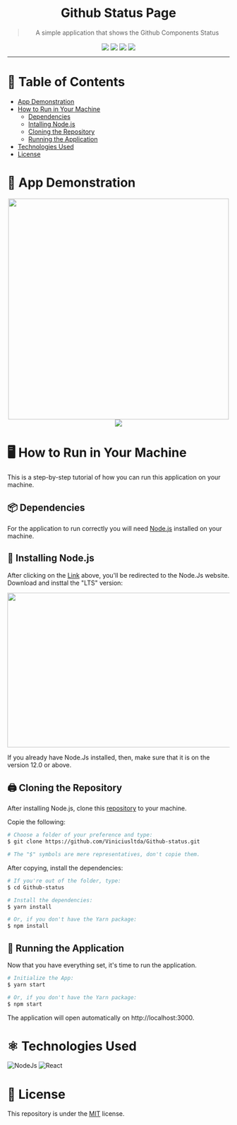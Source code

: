 <h1 align="center">Github Status Page </h1>

> <p align="center">A simple application that shows the Github Components Status</p>

<p align="center">
  <img align="center" src="https://img.shields.io/github/repo-size/Viniciusltda/Github-status?color=success&style=flat-square"></img>
  <img align="center" src="https://img.shields.io/github/last-commit/Viniciusltda/Github-status?color=success&style=flat-square"></img>
  <img align="center" src="https://img.shields.io/github/license/Viniciusltda/Github-status?color=success&style=flat-square"></img>
  <img align="center" src="https://img.shields.io/github/stars/Viniciusltda/Github-status?color=success&logo=GitHub&style=flat-square"></img>
  
</p>

---

# :page_with_curl: Table of Contents
- [App Demonstration](https://github.com/Viniciusltda/Github-status#beginner-app-demonstration)
- [How to Run in Your Machine](https://github.com/Viniciusltda/Github-status#desktop_computer-how-to-run-in-your-machine)
  - [Dependencies](https://github.com/Viniciusltda/Github-status#package-dependencies)
  - [Intalling Node.js](https://github.com/Viniciusltda/Github-status#minidisc-installing-nodejs)
  - [Cloning the Repository](https://github.com/Viniciusltda/Github-status#printer-cloning-the-repository)
  - [Running the Application](https://github.com/Viniciusltda/Github-status#dvd-running-the-application)
- [Technologies Used](https://github.com/Viniciusltda/Github-status#atom_symbol-technologies-used)
- [License](https://github.com/Viniciusltda/Github-status#atom_symbol-technologies-used)

# :beginner: App Demonstration

<p align="center">
<img height="500" src="https://imgur.com/6u9aWvh.png" /> <img src="https://imgur.com/i2dAyCS.png" />
</p>

# :desktop_computer: How to Run in Your Machine

This is a step-by-step tutorial of how you can run this application on your machine.

## :package: Dependencies

For the application to run correctly you will need [Node.js](https://nodejs.org/en/) installed on your machine.

## :minidisc: Installing Node.js

After clicking on the [Link](https://nodejs.org/en/) above, you'll be redirected to the Node.Js website.
Download and insttal the "LTS" version:

<img width="550" height="350" src="https://imgur.com/2wGoRoL.png" />

If you already have Node.Js installed, then, make sure that it is on the version 12.0 or above.

## :printer: Cloning the Repository

After installing Node.js, clone this [repository](https://github.com/Viniciusltda/Github-status) to your machine.

Copie the following:
```bash
# Choose a folder of your preference and type:
$ git clone https://github.com/Viniciusltda/Github-status.git 

# The "$" symbols are mere representatives, don't copie them.
```

After copying, install the dependencies:
```bash
# If you're out of the folder, type:
$ cd Github-status

# Install the dependencies:
$ yarn install

# Or, if you don't have the Yarn package:
$ npm install

```

## :dvd: Running the Application

Now that you have everything set, it's time to run the application.

```bash
# Initialize the App:
$ yarn start

# Or, if you don't have the Yarn package:
$ npm start
```

The application will open automatically on http://localhost:3000.

# :atom_symbol: Technologies Used

![NodeJs](https://img.shields.io/twitter/url?label=NodeJS&logo=Node.js&style=for-the-badge&url=https%3A%2F%2Fnodejs.org)
![React](https://img.shields.io/twitter/url?label=React&logo=React&style=for-the-badge&url=https%3A%2F%2Freactjs.org)

# :scroll: License

This repository is under the [MIT](https://github.com/Viniciusltda/Github-status/blob/master/LICENSE) license.
